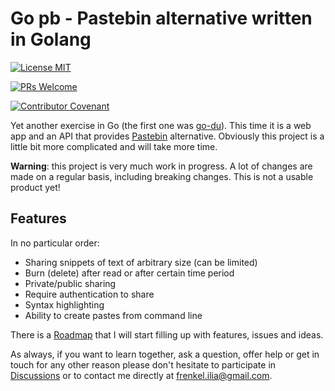 # Go pb - Pastebin alternative written in Golang

[![License MIT](https://img.shields.io/badge/license-MIT-green)](./LICENSE.txt)

[![PRs Welcome](https://img.shields.io/badge/PRs-welcome-brightgreen.svg)](http://makeapullrequest.com) 

[![Contributor Covenant](https://img.shields.io/badge/Contributor%20Covenant-2.0-4baaaa.svg)](./docs/CODE_OF_CONDUCT.md) 

Yet another exercise in Go (the first one was [go-du](https://github.com/iliafrenkel/go-du)).
This time it is a web app and an API that provides [Pastebin](https://pastebin.com)
alternative.
Obviously this project is a little bit more complicated and will take more time.

**Warning**: this project is very much work in progress. A lot of changes are
made on a regular basis, including breaking changes. This is not a usable
product yet!

## Features

In no particular order:

 - Sharing snippets of text of arbitrary size (can be limited)
 - Burn (delete) after read or after certain time period
 - Private/public sharing
 - Require authentication to share
 - Syntax highlighting
 - Ability to create pastes from command line

There is a [Roadmap](https://github.com/iliafrenkel/go-pb/projects/1) that I will
start filling up with features, issues and ideas.

As always, if you want to learn together, ask a question, offer help or get in
touch for any other reason please don't hesitate to participate in
[Discussions](https://github.com/iliafrenkel/go-pb/discussions) or to contact
me directly at [frenkel.ilia@gmail.com](mailto:frenkel.ilia@gmail.com).
